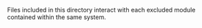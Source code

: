 Files included in this directory interact with each excluded module contained within the same system.